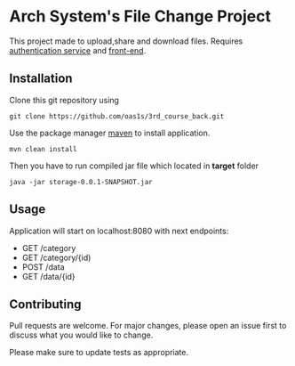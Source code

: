 # Arch System's File Change Project

This project made to upload,share and download files. Requires [authentication service](https://github.com/ARManakhov/3rd_course_auth) and [front-end](https://github.com/AekoArray/arch-front).

## Installation

Clone this git repository using

`git clone https://github.com/oas1s/3rd_course_back.git`

Use the package manager [maven](https://maven.apache.org/) to install application.

``
mvn clean install
``

Then you have to run compiled jar file which located in **target** folder

`java -jar storage-0.0.1-SNAPSHOT.jar`

## Usage

Application will start on localhost:8080 with next endpoints:
* GET /category
* GET /category/{id)
* POST /data
* GET /data/{id}

## Contributing
Pull requests are welcome. For major changes, please open an issue first to discuss what you would like to change.

Please make sure to update tests as appropriate.